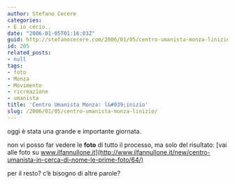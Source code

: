```yaml
---
author: Stefano Cecere
categories:
- E io cecio..
date: "2006-01-05T01:16:03Z"
guid: http://stefanocecere.com/2006/01/05/centro-umanista-monza-linizio/
id: 205
related_posts:
- null
tags:
- foto
- Monza
- Movimento
- ricreazione
- umanista
title: 'Centro Umanista Monza: l&#039;inizio'
slug: /2006/01/05/centro-umanista-monza-linizio/
---
```


[<img src='/wp-content/centro_umanista_monza.jpg' alt='' align='left' />](http://www.ilfannullone.it/new/centro-umanista-in-cerca-di-nome-le-prime-foto/64/)

oggi è stata una grande e importante giornata.
  
non vi posso far vedere le **foto** di tutto il processo, ma solo del risultato: [vai alle foto su www.ilfannullone.it](http://www.ilfannullone.it/new/centro-umanista-in-cerca-di-nome-le-prime-foto/64/)

per il resto? c&#8217;è bisogno di altre parole?